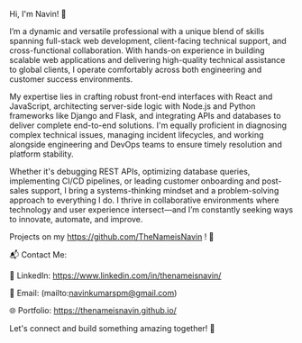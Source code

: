 Hi, I'm Navin! 👋

I’m a dynamic and versatile professional with a unique blend of skills spanning full-stack web development, client-facing technical support, and cross-functional collaboration. With hands-on experience in building scalable web applications and delivering high-quality technical assistance to global clients, I operate comfortably across both engineering and customer success environments.

My expertise lies in crafting robust front-end interfaces with React and JavaScript, architecting server-side logic with Node.js and Python frameworks like Django and Flask, and integrating APIs and databases to deliver complete end-to-end solutions. I'm equally proficient in diagnosing complex technical issues, managing incident lifecycles, and working alongside engineering and DevOps teams to ensure timely resolution and platform stability.

Whether it's debugging REST APIs, optimizing database queries, implementing CI/CD pipelines, or leading customer onboarding and post-sales support, I bring a systems-thinking mindset and a problem-solving approach to everything I do. I thrive in collaborative environments where technology and user experience intersect—and I’m constantly seeking ways to innovate, automate, and improve.

Projects on my https://github.com/TheNameisNavin ! 🚀

📬 Contact Me:

💼 LinkedIn: https://www.linkedin.com/in/thenameisnavin/

📧 Email: (mailto:navinkumarspm@gmail.com)  

🌐 Portfolio: https://thenameisnavin.github.io/

Let's connect and build something amazing together! 🚀

